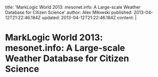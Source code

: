 title: 'MarkLogic World 2013: mesonet.info: A Large-scale Weather Database for Citizen Science'
author: Alex Miłowski
published: 2013-04-12T21:22:46.184Z
updated: 2013-04-12T21:22:46.184Z
content: |
   # MarkLogic World 2013: mesonet.info: A Large-scale Weather Database for Citizen Science
